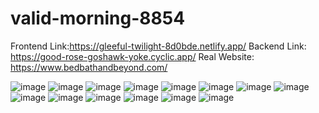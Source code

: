 # valid-morning-8854
Frontend Link:https://gleeful-twilight-8d0bde.netlify.app/
Backend Link: https://good-rose-goshawk-yoke.cyclic.app/
Real Website: https://www.bedbathandbeyond.com/


![image](https://user-images.githubusercontent.com/112754448/213983409-b77c8ffe-91bb-4523-a261-1d23ecd7ad30.png)
![image](https://user-images.githubusercontent.com/112754448/213983453-5150f9a0-e427-4fd6-90c9-43d282c0fd2d.png)
![image](https://user-images.githubusercontent.com/112754448/213983486-1304c48f-b512-4e7b-a02e-4ac1ed9d7c9b.png)
![image](https://user-images.githubusercontent.com/112754448/213983517-3c3ae561-1ac2-4e53-baa7-cc159f130636.png)
![image](https://user-images.githubusercontent.com/112754448/213983555-cb9f6579-393d-4ada-b87a-c8c5d63a6d47.png)
![image](https://user-images.githubusercontent.com/112754448/213983607-6f273963-7d94-4060-8076-619411b28806.png)
![image](https://user-images.githubusercontent.com/112754448/213983626-08970911-5aa3-4e4c-8893-ce2880685bcc.png)
![image](https://user-images.githubusercontent.com/112754448/213983702-e261b83f-6f33-41b3-9664-f29c9a83a88e.png)
![image](https://user-images.githubusercontent.com/112754448/213983730-afcc4f25-966c-4a94-8d0e-537c55b3fb1c.png)
![image](https://user-images.githubusercontent.com/112754448/213983896-bde078db-d616-4729-8e37-1f6e0e9491e5.png)
![image](https://user-images.githubusercontent.com/112754448/213983920-0d6f245c-ec91-46d2-a988-09b9c68e9d50.png)
![image](https://user-images.githubusercontent.com/112754448/213984036-7569276c-963e-403b-bfb2-f5046eb59123.png)
![image](https://user-images.githubusercontent.com/112754448/213984061-3aaca424-2c24-48a1-9895-1416b1277206.png)
![image](https://user-images.githubusercontent.com/112754448/213984088-f73b756d-afab-4cac-9707-0984d24dbaa6.png)
